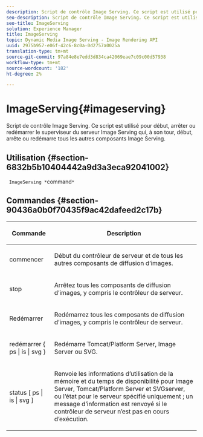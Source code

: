 ```yaml
---
description: Script de contrôle Image Serving. Ce script est utilisé pour début, arrêter ou redémarrer le superviseur du serveur Image Serving qui, à son tour, début, arrête ou redémarre tous les autres composants Image Serving.
seo-description: Script de contrôle Image Serving. Ce script est utilisé pour début, arrêter ou redémarrer le superviseur du serveur Image Serving qui, à son tour, début, arrête ou redémarre tous les autres composants Image Serving.
seo-title: ImageServing
solution: Experience Manager
title: ImageServing
topic: Dynamic Media Image Serving - Image Rendering API
uuid: 2975b957-e06f-42c6-8c0a-0d2757a0025a
translation-type: tm+mt
source-git-commit: 97a84e8e7edd3d834ca42069eae7c09c00d57938
workflow-type: tm+mt
source-wordcount: '182'
ht-degree: 2%

---
```



# ImageServing{#imageserving}

Script de contrôle Image Serving. Ce script est utilisé pour début, arrêter ou redémarrer le superviseur du serveur Image Serving qui, à son tour, début, arrête ou redémarre tous les autres composants Image Serving.

## Utilisation {#section-6832b5b10404442a9d3a3eca92041002}

` ImageServing *`command`*`

## Commandes {#section-90436a0b0f70435f9ac42dafeed2c17b}

<table id="table_692C6A043F9747C88929FF20373EC88C"> 
 <thead> 
  <tr> 
   <th colname="col1" class="entry"> <p>Commande </p> </th> 
   <th colname="col2" class="entry"> <p>Description </p> </th> 
  </tr> 
 </thead>
 <tbody> 
  <tr> 
   <td colname="col1"> <p> <span class="codeph"> commencer </span> </p> </td> 
   <td colname="col2"> <p> Début du contrôleur de serveur et de tous les autres composants de diffusion d’images. </p> </td> 
  </tr> 
  <tr> 
   <td colname="col1"> <p> <span class="codeph"> stop  </span> </p> </td> 
   <td colname="col2"> <p> Arrêtez tous les composants de diffusion d’images, y compris le contrôleur de serveur. </p> </td> 
  </tr> 
  <tr> 
   <td colname="col1"> <p> <span class="codeph"> Redémarrer </span> </p> </td> 
   <td colname="col2"> <p>Redémarrez tous les composants de diffusion d’images, y compris le contrôleur de serveur. </p> </td> 
  </tr> 
  <tr> 
   <td colname="col1"> <p> <span class="codeph"> redémarrer { ps | is | svg }  </span> </p> </td> 
   <td colname="col2"> <p> Redémarre Tomcat/Platform Server, Image Server ou SVG. </p> </td> 
  </tr> 
  <tr> 
   <td colname="col1"> <p> <span class="codeph"> status [ ps | is | svg ]  </span> </p> </td> 
   <td colname="col2"> <p>Renvoie les informations d’utilisation de la mémoire et du temps de disponibilité pour Image Server, Tomcat/Platform Server et SVGserver, ou l’état pour le serveur spécifié uniquement ; un message d’information est renvoyé si le contrôleur de serveur n’est pas en cours d’exécution. </p> </td> 
  </tr> 
 </tbody> 
</table>

